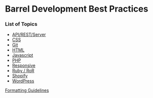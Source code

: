 Barrel Development Best Practices
=================================

### List of Topics

- [API/REST/Server](restful.md)
- [CSS](css.md)
- [Git](git.md)
- [HTML](html.md)
- [Javascript](javascript.md)
- [PHP](php.md)
- [Responsive](responsive.md)
- [Ruby / RoR](ruby.md)
- [Shopify](shopify.md)
- [WordPress](wordpress.md)

[Formatting Guidelines](formatting-guidelines.md)
